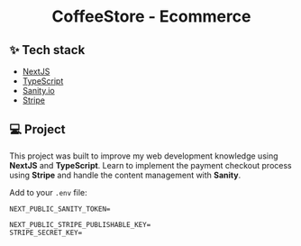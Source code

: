 <h1 align="center">CoffeeStore - Ecommerce</h1>

## ✨ Tech stack

- [NextJS](https://nextjs.org/)
- [TypeScript](https://www.typescriptlang.org/)
- [Sanity.io](https://www.sanity.io/)
- [Stripe](https://stripe.com)

## 💻 Project

This project was built to improve my web development knowledge using **NextJS** and **TypeScript**. Learn to implement the payment checkout process using **Stripe** and handle the content management with **Sanity**.

Add to your `.env` file:

```
NEXT_PUBLIC_SANITY_TOKEN=

NEXT_PUBLIC_STRIPE_PUBLISHABLE_KEY=
STRIPE_SECRET_KEY=
```
